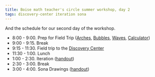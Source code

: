 ```yaml
---
title: Boise math teacher's circle summer workshop, day 2
tags: discovery-center iteration sona
---
```


And the schedule for our second day of the workshop.

* 8:00 - 9:00. Prep for Field Trip (<a href="https://docs.google.com/document/d/13qPL1utBRCivvFU9Y3b7JPwsfKKCkJiJu_qAd-FtctA/edit?usp=sharing">Arches</a>, <a href="https://docs.google.com/document/d/1RtTNgSkTOxiUOi2_0l4sKyokjmlIdVG3yt8z8-4ULkE/edit?usp=sharing">Bubbles</a>, <a href="https://docs.google.com/document/d/1a21hsTbuombpCqdPZpdgtpye5q_3yxxc4cQUmv5LFKo/edit?usp=sharing">Waves</a>, <a href="https://docs.google.com/document/d/1h9yHrjYoRuIydSSuoXC5dnWZaCQOXYqrgKr5ymJNgnQ/edit?usp=sharing">Calculator</a>)
* 9:00 - 9:15. Break
* 9:15 - 11:30. Field trip to the <a href="http://www.dcidaho.org/educators/">Discovery Center</a>
* 11:30 - 1:00. Lunch
* 1:00 - 2:30. Iteration (<a href="https://docs.google.com/document/d/1Zej_X4QeoFsMGKArUCJZBcvPT8MgQJARQHUktdJuaEY/edit?usp=sharing">handout</a>)
* 2:30 - 3:00. Break
* 3:00 - 4:00. Sona Drawings (<a href="https://docs.google.com/document/d/1xzUHsE8BERYM4vGPNURVkcrbAk6e-BNCUePrktNl0aM/edit?usp=sharing">handout</a>)